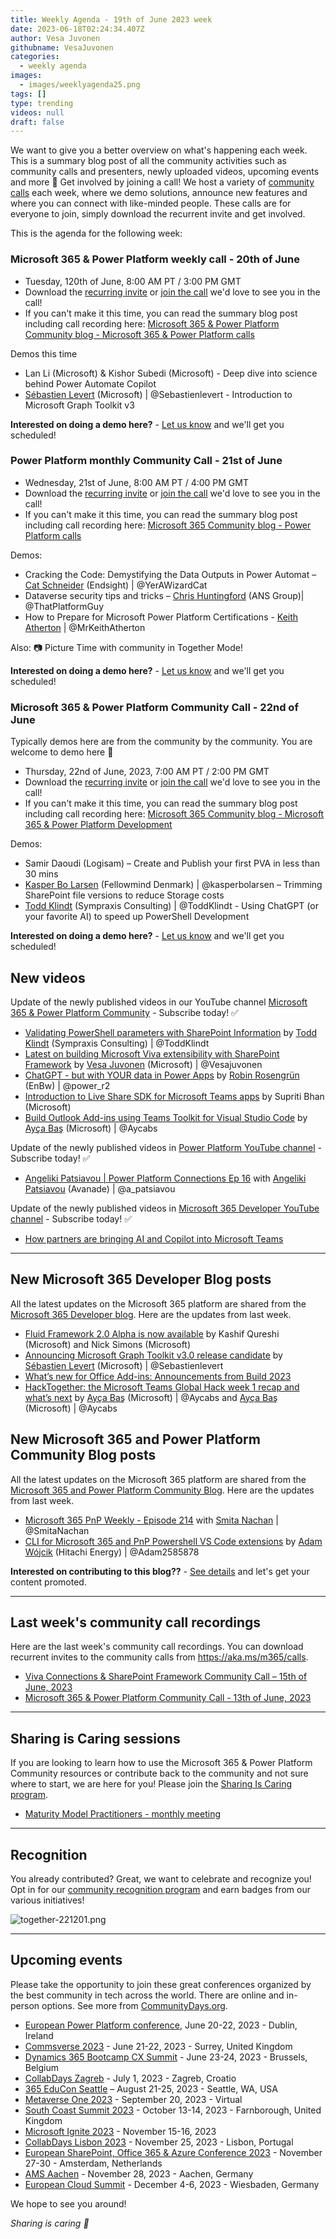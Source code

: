 ```yaml
---
title: Weekly Agenda - 19th of June 2023 week
date: 2023-06-18T02:24:34.407Z
author: Vesa Juvonen
githubname: VesaJuvonen
categories:
  - weekly agenda
images:
  - images/weeklyagenda25.png
tags: []
type: trending
videos: null
draft: false
---
```


We want to give you a better overview on what's happening each week. This is a summary blog post of all the community activities such as community calls and presenters, newly uploaded videos, upcoming events and more 🚀
Get involved by joining a call! We host a variety of [community calls](https://aka.ms/community/calls) each week, where we demo solutions, announce new features and where you can connect with like-minded people. These calls are for everyone to join, simply download the recurrent invite and get involved.

This is the agenda for the following week:

### Microsoft 365 & Power Platform weekly call - 20th of June

* Tuesday, 120th of June, 8:00 AM PT / 3:00 PM GMT
* Download the [recurring invite](https://aka.ms/m365-dev-call) or [join the call](https://aka.ms/m365-dev-call-join) we'd love to see you in the call!
* If you can't make it this time, you can read the summary blog post including call recording here: [Microsoft 365 & Power Platform Community blog - Microsoft 365 & Power Platform calls](https://pnp.github.io/blog/categories/microsoft-365-platform-call/)

Demos this time

* Lan Li (Microsoft) & Kishor Subedi (Microsoft) - Deep dive into science behind Power Automate Copilot
* [Sébastien Levert](https://twitter.com/sebastienlevert) (Microsoft) | @Sebastienlevert - Introduction to Microsoft Graph Toolkit v3


**Interested on doing a demo here?** - [Let us know](https://aka.ms/community/request/demo) and we'll get you scheduled!

### Power Platform monthly Community Call - 21st of June

* Wednesday, 21st of June, 8:00 AM PT / 4:00 PM GMT
* Download the [recurring invite](https://aka.ms/powerplatformcommunitycall) or [join the call](https://aka.ms/PowerPlatformMonthlyCall) we'd love to see you in the call!
* If you can't make it this time, you can read the summary blog post including call recording here: [Microsoft 365 Community blog - Power Platform calls](https://pnp.github.io/blog/categories/power-apps-community-call/)

Demos: 

* Cracking the Code: Demystifying the Data Outputs in Power Automat – [Cat Schneider](https://twitter.com/YerAWizardCat) (Endsight) | @YerAWizardCat
* Dataverse security tips and tricks – [Chris Huntingford](https://twitter.com/ThatPlatformGuy) (ANS Group)| @ThatPlatformGuy
* How to Prepare for Microsoft Power Platform Certifications - [Keith Atherton](https://twitter.com/MrKeithAtherton) | @MrKeithAtherton

Also: 📷 Picture Time with community in Together Mode!

**Interested on doing a demo here?** - [Let us know](https://aka.ms/community/request/demo) and we'll get you scheduled!

### Microsoft 365 & Power Platform Community Call - 22nd of June

Typically demos here are from the community by the community. You are welcome to demo here 👋

* Thursday, 22nd of June, 2023, 7:00 AM PT / 2:00 PM GMT
* Download the [recurring invite](https://aka.ms/spdev-sig-call) or [join the call](https://aka.ms/spdev-sig-call-join) we'd love to see you in the call!
* If you can't make it this time, you can read the summary blog post including call recording here: [Microsoft 365 Community blog - Microsoft 365 & Power Platform Development](https://pnp.github.io/blog/categories/microsoft-365-and-power-platform-development-community-call/)

Demos: 

* Samir Daoudi (Logisam) –  Create and Publish your first PVA in less than 30 mins 
* [Kasper Bo Larsen](https://twitter.com/kasperbolarsen) (Fellowmind Denmark) | @kasperbolarsen – Trimming SharePoint file versions to reduce Storage costs
* [Todd Klindt](https://twitter.com/toddklindt) (Sympraxis Consulting) | @ToddKlindt - Using ChatGPT (or your favorite AI) to speed up PowerShell Development 


**Interested on doing a demo here?** - [Let us know](https://aka.ms/community/request/demo) and we'll get you scheduled! 


## New videos 

Update of the newly published videos in our YouTube channel [Microsoft 365 & Power Platform Community](https://www.youtube.com/channel/UC_mKdhw-V6CeCM7gTo_Iy7w) - Subscribe today! ✅

* [Validating PowerShell parameters with SharePoint Information](https://www.youtube.com/watch?v=eMIdEBtQwhI) by [Todd Klindt](https://twitter.com/toddklindt) (Sympraxis Consulting) | @ToddKlindt
* [Latest on building Microsoft Viva extensibility with SharePoint Framework](https://www.youtube.com/watch?v=YVpKxCSTEkc) by [Vesa Juvonen](https://twitter.com/vesajuvonen) (Microsoft) | @Vesajuvonen
* [ChatGPT - but with YOUR data in Power Apps](https://www.youtube.com/watch?v=KjZYTPM4tqc) by [Robin Rosengrün](https://twitter.com/power_r2) (EnBw) | @power_r2
* [Introduction to Live Share SDK for Microsoft Teams apps](https://www.youtube.com/watch?v=9y7Nrkc0Kvw) by Supriti Bhan (Microsoft)
* [Build Outlook Add-ins using Teams Toolkit for Visual Studio Code](https://www.youtube.com/watch?v=6QES0WObuUM) by [Ayça Baş](https://twitter.com/aycabs) (Microsoft) | @Aycabs

Update of the newly published videos in [Power Platform YouTube channel](https://www.youtube.com/@mspowerplatform) - Subscribe today! ✅

* [Angeliki Patsiavou | Power Platform Connections Ep 16](https://www.youtube.com/watch?v=XZLOECXotPE) with [Angeliki Patsiavou](https://twitter.com/a_patsiavou) (Avanade) | @a_patsiavou


Update of the newly published videos in [Microsoft 365 Developer YouTube channel](https://www.youtube.com/@Microsoft365Developer) - Subscribe today! ✅

* [How partners are bringing AI and Copilot into Microsoft Teams](https://www.youtube.com/watch?v=JVqwONt--G8)


---

## New Microsoft 365 Developer Blog posts

All the latest updates on the Microsoft 365 platform are shared from the [Microsoft 365 Developer blog](https://devblogs.microsoft.com/microsoft365dev/). Here are the updates from last week.

* [Fluid Framework 2.0 Alpha is now available](https://devblogs.microsoft.com/microsoft365dev/fluid-framework-2-0-alpha-is-now-available/) by Kashif Qureshi (Microsoft) and Nick Simons (Microsoft)
* [Announcing Microsoft Graph Toolkit v3.0 release candidate](https://devblogs.microsoft.com/microsoft365dev/announcing-microsoft-graph-toolkit-v3-0-release-candidate/) by [Sébastien Levert](https://twitter.com/sebastienlevert) (Microsoft) | @Sebastienlevert
* [What’s new for Office Add-ins: Announcements from Build 2023](https://devblogs.microsoft.com/microsoft365dev/whats-new-for-office-add-ins-announcements-from-build-2023/)
* [HackTogether: the Microsoft Teams Global Hack week 1 recap and what’s next](https://devblogs.microsoft.com/microsoft365dev/hacktogether-the-microsoft-teams-global-hack-week-1-recap-and-whats-next/) by  [Ayça Baş](https://twitter.com/aycabs) (Microsoft) | @Aycabs and  [Ayça Baş](https://twitter.com/aycabs) (Microsoft) | @Aycabs


## New Microsoft 365 and Power Platform Community Blog posts

All the latest updates on the Microsoft 365 platform are shared from the [Microsoft 365 and Power Platform Community Blog](https://pnp.github.io/blog/). Here are the updates from last week.

* [Microsoft 365 PnP Weekly - Episode 214](https://pnp.github.io/blog/microsoft-365-pnp-weekly/episode-214/) with [Smita Nachan](https://twitter.com/smitanachan) | @SmitaNachan
* [CLI for Microsoft 365 and PnP Powershell VS Code extensions](https://pnp.github.io/blog/post/cli-for-microsoft365-and-pnp-powershell-vs-code-extensions/) by [Adam Wójcik](https://twitter.com/Adam25858782) (Hitachi Energy) | @Adam2585878



**Interested on contributing to this blog??** - [See details](https://pnp.github.io/blog/post/contribute-blog/) and let's get your content promoted.

---

## Last week's community call recordings

Here are the last week's community call recordings. You can download recurrent invites to the community calls from https://aka.ms/m365/calls.

* [Viva Connections & SharePoint Framework Community Call – 15th of June, 2023](https://pnp.github.io/blog/microsoft-viva-and-spfx-community-call/2023-06-15/)
* [Microsoft 365 & Power Platform Community Call - 13th of June, 2023](https://pnp.github.io/blog/microsoft-365-platform-community-call/2023-06-13/)


---

## Sharing is Caring sessions

If you are looking to learn how to use the Microsoft 365 & Power Platform Community resources or contribute back to the community and not sure where to start, we are here for you! Please join the [Sharing Is Caring program](https://pnp.github.io/sharing-is-caring/).

* [Maturity Model Practitioners - monthly meeting](https://aka.ms/mm4m365/invite)

---

## Recognition

You already contributed? Great, we want to celebrate and recognize you! Opt in for our [community recognition program](https://pnp.github.io/recognitionprogram/) and earn badges from our various initiatives! 

![together-221201.png](images/community-recognization-program.png)

---

## Upcoming events

Please take the opportunity to join these great conferences organized by the best community in tech across the world. There are online and in-person options. See more from [CommunityDays.org](https://www.communitydays.org/).

* [European Power Platform conference](https://www.sharepointeurope.com/european-power-platform-conference/), June 20-22, 2023 - Dublin, Ireland
* [Commsverse 2023](https://www.communitydays.org/event/2023-06-21/commsverse-2023) - June 21-22, 2023 - Surrey, United Kingdom
* [Dynamics 365 Bootcamp CX Summit](https://www.communitydays.org/event/2023-06-23/dynamics-365-bootcamp-cx-summit) - June 23-24, 2023 - Brussels, Belgium
* [CollabDays Zagreb](https://www.communitydays.org/event/2023-07-01/collabdays-zagreb) - July 1, 2023 - Zagreb, Croatio
* [365 EduCon Seattle](https://365educon.com/Seattle/) – August 21-25, 2023 - Seattle, WA, USA
* [Metaverse One 2023](https://www.communitydays.org/event/2023-09-20/metaverse-one-2023) - September 20, 2023 - Virtual
* [South Coast Summit 2023](https://www.southcoastsummit.com/) - October 13-14, 2023 - Farnborough, United Kingdom
* [Microsoft Ignite 2023](https://ignite.microsoft.com/) - November 15-16, 2023
* [CollabDays Lisbon 2023](https://www.collabdays.org/2023-lisbon/) - November 25, 2023 - Lisbon, Portugal
* [European SharePoint, Office 365 & Azure Conference 2023](https://www.sharepointeurope.com/) - November 27-30 - Amsterdam, Netherlands
* [AMS Aachen](https://www.communitydays.org/event/2023-11-28/ams-aachen) - November 28, 2023 - Aachen, Germany
* [European Cloud Summit](https://www.cloudsummit.eu/) - December 4-6, 2023 - Wiesbaden, Germany

We hope to see you around!

_Sharing is caring 🧡_
